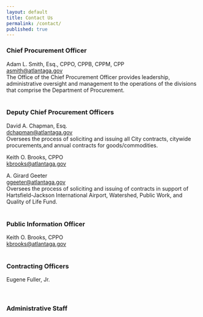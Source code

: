 ```yaml
---
layout: default
title: Contact Us
permalink: /contact/
published: true
---
```


### Chief Procurement Officer
Adam L. Smith, Esq., CPPO, CPPB, CPPM, CPP  
[asmith@atlantaga.gov](mailto:asmith@atlantaga.gov)  
The Office of the Chief Procurement Officer provides leadership, administrative oversight and management to the operations of the divisions that comprise the Department of Procurement.
<br><br>

### Deputy Chief Procurement Officers
David A. Chapman, Esq.  
[dchapman@atlantaga.gov](mailto:dchapman@atlantaga.gov)  
Oversees the process of soliciting and issuing all City contracts, citywide procurements,and annual contracts for goods/commodities.

Keith O. Brooks, CPPO  
[kbrooks@atlantaga.gov](mailto:kbrooks@atlantaga.gov)

A. Girard Geeter  
[ggeeter@atlantaga.gov](mailto:ggeeter@atlantaga.gov)  
Oversees the process of soliciting and issuing of contracts in support of Hartsfield-Jackson International Airport, Watershed, Public Work, and Quality of Life Fund.
<br><br>

### Public Information Officer
Keith O. Brooks, CPPO<br />
[kbrooks@atlantaga.gov](mailto:kbrooks@atlantaga.gov)
<br><br>

### Contracting Officers
Eugene Fuller, Jr.  
<br><br>

### Administrative Staff
